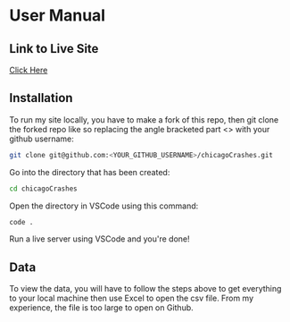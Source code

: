 # User Manual

## Link to Live Site
[Click Here](https://ctan13dons.github.io/chicagoCrashes/) 

## Installation 
To run my site locally, you have to make a fork of this repo, then git clone the forked repo like so replacing the angle bracketed part <> with your github username:
```bash
git clone git@github.com:<YOUR_GITHUB_USERNAME>/chicagoCrashes.git
```

Go into the directory that has been created:
```bash
cd chicagoCrashes
```

Open the directory in VSCode using this command:
```bash
code .
```

Run a live server using VSCode and you're done!

## Data 
To view the data, you will have to follow the steps above to get everything to your local machine then use Excel to open the csv file. From my experience, the file is too large to open on Github.  